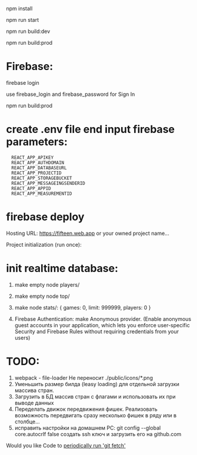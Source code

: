 npm install

npm run start

npm run build:dev

npm run build:prod


# Firebase:

firebase login

use firebase_login and firebase_password for Sign In

npm run build:prod

# create .env file end input firebase parameters:
      REACT_APP_APIKEY
      REACT_APP_AUTHDOMAIN
      REACT_APP_DATABASEURL
      REACT_APP_PROJECTID
      REACT_APP_STORAGEBUCKET
      REACT_APP_MESSAGEINGSENDERID
      REACT_APP_APPID
      REACT_APP_MEASUREMENTID

# firebase deploy
Hosting URL: https://fifteen.web.app or your owned project name...

Project initialization (run once):
# init realtime database:

1. make empty node players/
2. make empty node top/
3. make node stats/:
   {
   games: 0,
   limit: 999999,
   players: 0
   }

4. Firebase Authentication:
   make Anonymous provider.
   (Enable anonymous guest accounts in your application, which lets you enforce user-specific Security and Firebase Rules without requiring credentials from your users)

# TODO:

1. webpack - file-loader Не переносит ./public/icons/\*.png
2. Уменьшить размер билда (leasy loading) для отдельной загрузки массива стран.
3. Загрузить в БД массив стран с флагами и использовать их при выводе данных
4. Переделать движок передвижения фишек. Реализовать возможность передвигать сразу несколько фишек в ряду или в столбце...
5. исправить настройки на домашнем PC:
 git config --global core.autocrlf false
 создать ssh ключ и загрузить его на github.com
 
 Would you like Code to [periodically run 'git fetch'](https://go.microsoft.com/fwlink/?linkid=865294)

